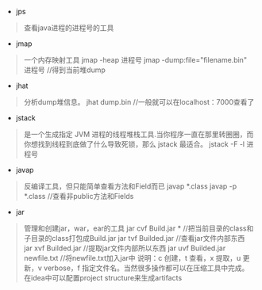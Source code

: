 - jps
> 查看java进程的进程号的工具

- jmap
> 一个内存映射工具
> jmap -heap 进程号
> jmap -dump:file="filename.bin" 进程号 //得到当前堆dump

- jhat
> 分析dump堆信息。
> jhat dump.bin //一般就可以在localhost：7000查看了

- jstack
> 是一个生成指定 JVM 进程的线程堆栈工具.当你程序一直在那里转圈圈，而你想找到线程到底做了什么导致死锁，那么 jstack 最适合。
> jstack -F -l 进程号

- javap
> 反编译工具，但只能简单查看方法和Field而已
> javap *.class
> javap -p *.class //查看非public方法和Fields

- jar
> 管理和创建jar，war，ear的工具
> jar cvf Build.jar * //把当前目录的class和子目录的class打包成Build.jar
> jar tvf Builded.jar //查看jar文件内部东西
> jar xvf Builded.jar //提取jar文件内部所以东西
> jar uvf Builded.jar newfile.txt //将newfile.txt加入jar中
> 说明：c 创建，t 查看，x 提取，u 更新，v verbose，f 指定文件名。当然很多操作都可以在压缩工具中完成。在idea中可以配置project structure来生成artifacts